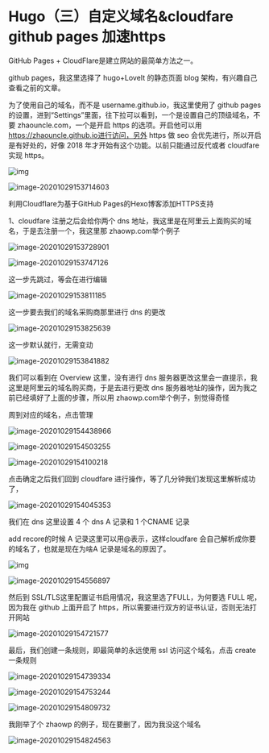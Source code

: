 # Hugo（三）自定义域名&cloudfare github pages 加速https


<!--more-->

GitHub Pages + CloudFlare是建立网站的最简单方法之一。

github pages，我这里选择了 hugo+LoveIt 的静态页面 blog 架构，有兴趣自己查看之前的文章。

为了使用自己的域名，而不是 username.github.io，我这里使用了 github pages 的设置，进到“Settings”里面，往下拉可以看到，一个是设置自己的顶级域名，不要 zhaouncle.com，一个是开启 https 的选项。开启他可以用 https://zhaouncle.github.io进行访问，另外 https 做 seo 会优先进行，所以开启是有好处的，好像 2018 年才开始有这个功能。以前只能通过反代或者 cloudfare 实现 https。

![img](https://cdn.jsdelivr.net/gh/ZhaoUncle/image@main/blog/image-20201029153651726.png)

![image-20201029153714603](https://cdn.jsdelivr.net/gh/ZhaoUncle/image@main/blog/image-20201029153714603.png)

 利用Cloudflare为基于GitHub Pages的Hexo博客添加HTTPS支持

1、cloudfare 注册之后会给你两个 dns 地址，我这里是在阿里云上面购买的域名，于是去注册一个，我这里那 zhaowp.com举个例子

![image-20201029153728901](https://cdn.jsdelivr.net/gh/ZhaoUncle/image@main/blog/image-20201029153728901.png)

![image-20201029153747126](https://cdn.jsdelivr.net/gh/ZhaoUncle/image@main/blog/image-20201029153747126.png)

这一步先跳过，等会在进行编辑

![image-20201029153811185](https://cdn.jsdelivr.net/gh/ZhaoUncle/image@main/blog/image-20201029153811185.png)

这一步要去我们的域名采购商那里进行 dns 的更改

![image-20201029153825639](https://cdn.jsdelivr.net/gh/ZhaoUncle/image@main/blog/image-20201029153825639.png)

这一步默认就行，无需变动

![image-20201029153841882](https://cdn.jsdelivr.net/gh/ZhaoUncle/image@main/blog/image-20201029153841882.png)

我们可以看到在 Overview 这里，没有进行 dns 服务器更改这里会一直提示，我这里是阿里云的域名购买商，于是去进行更改 dns 服务器地址的操作，因为我之前已经填好了上面的步骤，所以用 zhaowp.com举个例子，别觉得奇怪

周到对应的域名，点击管理

![image-20201029154438966](https://cdn.jsdelivr.net/gh/ZhaoUncle/image@main/blog/image-20201029154438966.png)

![image-20201029154503255](https://cdn.jsdelivr.net/gh/ZhaoUncle/image@main/blog/image-20201029154503255.png)

![image-20201029154100218](https://cdn.jsdelivr.net/gh/ZhaoUncle/image@main/blog/image-20201029154100218.png)

点击确定之后我们回到 cloudfare 进行操作，等了几分钟我们发现这里解析成功了，

![image-20201029154045353](https://cdn.jsdelivr.net/gh/ZhaoUncle/image@main/blog/image-20201029154045353.png)

我们在 dns 这里设置 4 个 dns A 记录和 1 个CNAME 记录

add recore的时候 A 记录这里可以用@表示，这样cloudfare 会自己解析成你要的域名了，也就是现在为啥A 记录是域名的原因了。

![img](https://cdn.jsdelivr.net/gh/ZhaoUncle/image@main/blog/image-20201029154543042.png)

![image-20201029154556897](https://cdn.jsdelivr.net/gh/ZhaoUncle/image@main/blog/image-20201029154556897.png)

然后到 SSL/TLS这里配置证书启用情况，我这里选了FULL，为何要选 FULL 呢，因为我在 github 上面开启了 https，所以需要进行双方的证书认证，否则无法打开网站

![image-20201029154721577](https://cdn.jsdelivr.net/gh/ZhaoUncle/image@main/blog/image-20201029154721577.png)

最后，我们创建一条规则，即最简单的永远使用 ssl 访问这个域名，点击 create 一条规则

![image-20201029154739334](https://cdn.jsdelivr.net/gh/ZhaoUncle/image@main/blog/image-20201029154739334.png)

![image-20201029154753244](https://cdn.jsdelivr.net/gh/ZhaoUncle/image@main/blog/image-20201029154753244.png)

![image-20201029154809732](https://cdn.jsdelivr.net/gh/ZhaoUncle/image@main/blog/image-20201029154809732.png)

我刚举了个 zhaowp 的例子，现在要删了，因为我没这个域名

![image-20201029154824563](https://cdn.jsdelivr.net/gh/ZhaoUncle/image@main/blog/image-20201029154824563.png)
